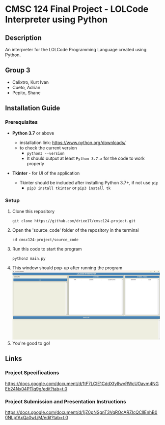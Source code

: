 # CMSC 124 Final Project - LOLCode Interpreter using Python

## Description

An interpreter for the LOLCode Programming Language created using Python.

## Group 3

- Calixtro, Kurt Ivan
- Cueto, Adrian
- Pepito, Shane

## Installation Guide

### Prerequisites

- **Python 3.7** or above

  - installation link: https://www.python.org/downloads/
  - to check the current version
    - `python3 --version`
    - It should output at least `Python 3.7.x` for the code to work properly

- **Tkinter** - for UI of the application

  - Tkinter should be included after installing Python 3.7+, if not use `pip`
    - `pip3 install tkinter` or `pip3 install tk`

### Setup

1. Clone this repository
   ```
   git clone https://github.com/driee17/cmsc124-project.git
   ```
2. Open the 'source_code' folder of the repository in the terminal
   ```
   cd cmsc124-project/source_code
   ```
3. Run this code to start the program
   ```
   python3 main.py
   ```
4. This window should pop-up after running the program
   ![Start Screen](./images/start_screen.png)
5. You're good to go!

## Links

### Project Specifications

https://docs.google.com/document/d/1tF7LClE1CddXfyIIwvRWcUOavm4NGEb24Nx04PTIq9g/edit?tab=t.0

### Project Submission and Presentation Instructions

https://docs.google.com/document/d/1jZ0pNSgnT3VqROcARZIcQClIEnhB00NLpfAxQa0wLjM/edit?tab=t.0
